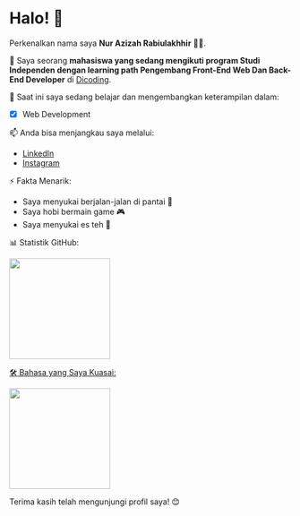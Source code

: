 # Halo! 👋 

Perkenalkan nama saya **Nur Azizah Rabiulakhhir** 👩‍💻.<br>

🌱 Saya seorang **mahasiswa yang sedang mengikuti program Studi Independen dengan learning path Pengembang Front-End Web Dan Back-End Developer** di [Dicoding](https://www.dicoding.com/).<br>

🔭 Saat ini saya sedang belajar dan mengembangkan keterampilan dalam:

- [x] Web Development

📫 Anda bisa menjangkau saya melalui:
- [LinkedIn](https://www.linkedin.com/in/nurazizahrabiulakhhir/)
- [Instagram](https://www.instagram.com/onezizahra/)

⚡ Fakta Menarik:

- Saya menyukai berjalan-jalan di pantai 🌊
- Saya hobi bermain game 🎮
- Saya menyukai es teh 🍹

📊 Statistik GitHub:

<p align="left">
<a href="https://github.com/Nurazizahra">
  <img height="180em" src="https://github-readme-stats-eight-theta.vercel.app/api?username=Nurazizahra&show_icons=true&theme=algolia&include_all_commits=true&count_private=true"/>
  
🛠️ Bahasa yang Saya Kuasai:
  
  <img height="180em" src="https://github-readme-stats-eight-theta.vercel.app/api/top-langs/?username=Nurazizahra&layout=compact&theme=algolia"/>
</a>
</p>

Terima kasih telah mengunjungi profil saya! 😊
